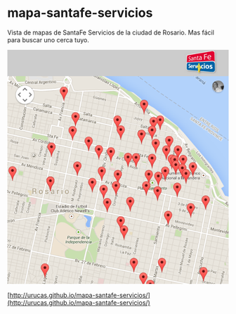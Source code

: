 mapa-santafe-servicios
========================
Vista de mapas de SantaFe Servicios de la ciudad de Rosario. Mas fácil para buscar uno cerca tuyo.

<img src="https://raw.githubusercontent.com/Urucas/mapa-santafe-servicios/master/Screen%20Shot%202015-03-12%20at%202.19.06%20PM.png" />

[http://urucas.github.io/mapa-santafe-servicios/](http://urucas.github.io/mapa-santafe-servicios/)
